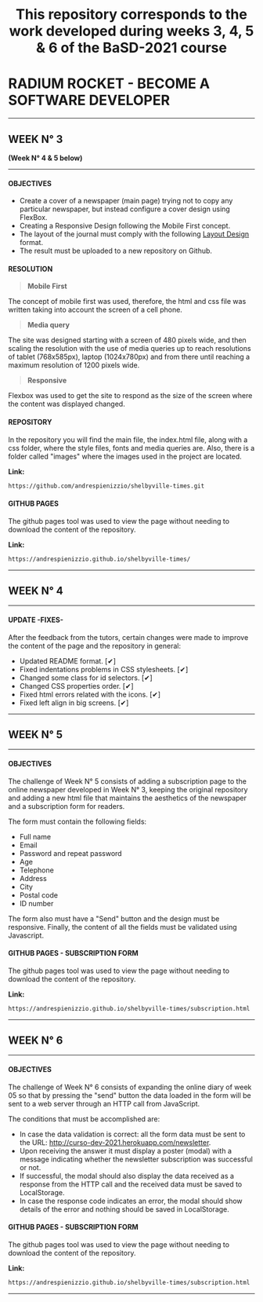 <h1 align="center">This repository corresponds to the work developed during weeks 3, 4, 5 & 6 of the BaSD-2021 course</h1>

# RADIUM ROCKET - BECOME A SOFTWARE DEVELOPER

---

## WEEK N° 3

**(Week N° 4 & 5 below)**

---

#### OBJECTIVES

* Create a cover of a newspaper (main page) trying not to copy any particular newspaper, but instead configure a cover design using FlexBox.
* Creating a Responsive Design following the Mobile First concept.
* The layout of the journal must comply with the following [Layout Design][df1] format. 
* The result must be uploaded to a new repository on Github.

#### RESOLUTION

> **Mobile First**

The concept of mobile first was used, therefore, the html and css file was written taking into account the screen of a cell phone.

> **Media query**

The site was designed starting with a screen of 480 pixels wide, and then scaling the resolution with the use of media queries up to reach resolutions of tablet (768x585px), laptop (1024x780px) and from there until reaching a maximum resolution of 1200 pixels wide.

> **Responsive**

Flexbox was used to get the site to respond as the size of the screen where the content was displayed changed.

#### REPOSITORY 

In the repository you will find the main file, the index.html file, along with a css folder, where the style files, fonts and media queries are. Also, there is a folder called "images" where the images used in the project are located.

**Link:**
```sh
https://github.com/andrespienizzio/shelbyville-times.git
```

#### GITHUB PAGES 

The github pages tool was used to view the page without needing to download the content of the repository.

**Link:**
```sh
https://andrespienizzio.github.io/shelbyville-times/
```
---

## WEEK N° 4

---

#### UPDATE -FIXES-
After the feedback from the tutors, certain changes were made to improve the content of the page and the repository in general:

* Updated README format. [✔]
* Fixed indentations problems in CSS stylesheets. [✔]
* Changed some class for id selectors. [✔]
* Changed CSS properties order. [✔]
* Fixed html errors related with the icons. [✔]
* Fixed left align in big screens. [✔] 

---

## WEEK N° 5

---

#### OBJECTIVES

The challenge of Week N° 5 consists of adding a subscription page to the online newspaper developed in 
Week N° 3, keeping the original repository and adding a new html file that maintains the aesthetics of 
the newspaper and a subscription form for readers.

The form must contain the following fields: 

* Full name
* Email 
* Password and repeat password
* Age
* Telephone 
* Address 
* City 
* Postal code 
* ID number
 
 The form also must have a "Send" button and the design must be responsive. Finally, the content of all the fields must be validated using Javascript.

#### GITHUB PAGES - SUBSCRIPTION FORM

The github pages tool was used to view the page without needing to download the content of the repository.

**Link:**
```sh
https://andrespienizzio.github.io/shelbyville-times/subscription.html

```
---

## WEEK N° 6

---

#### OBJECTIVES

The challenge of Week N° 6 consists of expanding the online diary of week 05 so that by pressing the "send" button the data loaded in the form will be sent to a web server through an HTTP call from JavaScript.

The conditions that must be accomplished are:

* In case the data validation is correct: all the form data must be sent to the URL: http://curso-dev-2021.herokuapp.com/newsletter.  
* Upon receiving the answer it must display a poster (modal) with a message indicating whether the newsletter subscription was successful or not.
* If successful, the modal should also display the data received as a response from the HTTP call and the received data must be saved to LocalStorage.
* In case the response code indicates an error, the modal should show details of the error and nothing should be saved in LocalStorage.

#### GITHUB PAGES - SUBSCRIPTION FORM

The github pages tool was used to view the page without needing to download the content of the repository.

**Link:**
```sh
https://andrespienizzio.github.io/shelbyville-times/subscription.html

```




















---

[df1]: <https://www.w3schools.com/css/css_website_layout.asp>
